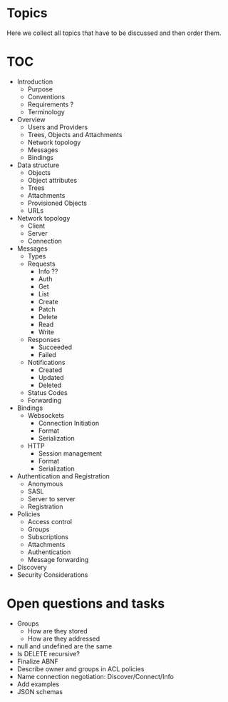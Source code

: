 # Topics
Here we collect all topics that have to be discussed and then order them.

# TOC

* Introduction
  * Purpose
  * Conventions
  * Requirements ?
  * Terminology
* Overview
  * Users and Providers
  * Trees, Objects and Attachments
  * Network topology
  * Messages
  * Bindings
* Data structure
  * Objects
  * Object attributes
  * Trees
  * Attachments
  * Provisioned Objects
  * URLs
* Network topology
  * Client
  * Server
  * Connection
* Messages
  * Types
  * Requests
    * Info ??
    * Auth
    * Get
    * List
    * Create
    * Patch
    * Delete
    * Read
    * Write
  * Responses
    * Succeeded
    * Failed
  * Notifications
    * Created
    * Updated
    * Deleted
  * Status Codes
  * Forwarding
* Bindings
  * Websockets
    * Connection Initiation
    * Format
    * Serialization
  * HTTP
    * Session management
    * Format
    * Serialization
* Authentication and Registration
  * Anonymous
  * SASL
  * Server to server
  * Registration
* Policies
  * Access control
  * Groups
  * Subscriptions
  * Attachments
  * Authentication
  * Message forwarding
* Discovery
* Security Considerations

# Open questions and tasks
* Groups
  * How are they stored
  * How are they addressed
* null and undefined are the same
* Is DELETE recursive?
* Finalize ABNF
* Describe owner and groups in ACL policies
* Name connection negotiation: Discover/Connect/Info
* Add examples
* JSON schemas
